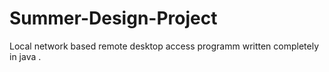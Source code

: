 # Summer-Design-Project
Local network based remote desktop access  programm written completely in java .
